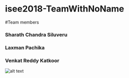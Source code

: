 # isee2018-TeamWithNoName
#Team members 
  ### Sharath Chandra Siluveru
  ### Laxman Pachika
  ### Venkat Reddy Katkoor
 
 ![alt text](https://github.com/DBSE-teaching/isee2018-TeamWithNoName")

  
